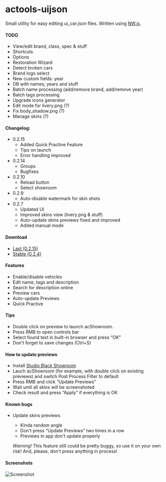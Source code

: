 # actools-uijson
Small utility for easy editing *ui_car.json* files. Written using [NW.js](http://nwjs.io/).

#### TODO
* View/edit brand, class, spec & stuff
* Shortcuts
* Options
* Restoration Wizard
* Detect broken cars
* Brand logo select
* New custom fields: year
* DB with names, years and stuff
* Batch name processing (add/remove brand, add/remove year)
* Batch tags processing
* Upgrade icons generator
* Edit mode for livery.png (?)
* Fix body_shadow.png (?)
* Manage skins (?)

#### Changelog:
* 0.2.15
    * Added Quick Practive Feature
    * Tips on launch
    * Error handling improved
* 0.2.14
    * Groups
    * Bugfixes
* 0.2.10
    * Reload button
    * Select showroom
* 0.2.9
    * Auto-disable watermark for skin shots
* 0.2.7
    * Updated UI
    * Improved skins view (livery.png & stuff)
    * Auto-update skins previews fixed and improved
    * Added manual mode

#### Download
* [Last (0.2.15)](https://yadi.sk/d/J4l0dpsrhJrBK)
* [Stable (0.2.4)](https://ascobash.wordpress.com/2015/06/14/actools-uijson/)

#### Features
* Enable/disable vehicles
* Edit name, tags and description
* Search for description online
* Preview cars
* Auto-update Previews
* Quick Practive

#### Tips
* Double click on preview to launch acShowroom.
* Press RMB to open controls bar
* Select found text in built-in browser and press “OK”
* Don't forget to save changes (Ctrl+S)

#### How to update previews
* Install [Studio Black Showroom](http://www.racedepartment.com/downloads/studio-black-showroom.4353/)
* Lauch acShowroom (for example, with double click on existing previews) and switch Post Process Filter to default
* Press RMB and click “Update Previews”
* Wait until all skins will be screenshoted
* Check result and press “Apply” if everything is OK

#### Known bugs
* Update skins previews
    * Kinda random angle
    * Don't press “Update Previews” two times in a row
    * Previews in app don't update properly

    *Warning!* This feature still could be pretty buggy, so use it on your own risk! And, please, don't press anything in process!

#### Screenshots
![Screenshot](http://i.imgur.com/AiPMrXT.png)
